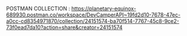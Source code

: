 POSTMAN COLLECTION : https://planetary-equinox-689930.postman.co/workspace/DevCamperAPI~19fd2d10-7678-47ec-a0cc-cd8354971870/collection/24151574-ba70f514-7767-45c8-9ce2-73f0ead7da10?action=share&creator=24151574
